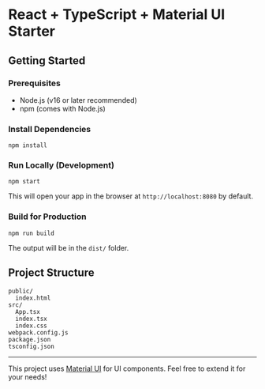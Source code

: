 # React + TypeScript + Material UI Starter

## Getting Started

### Prerequisites
- Node.js (v16 or later recommended)
- npm (comes with Node.js)

### Install Dependencies
```
npm install
```

### Run Locally (Development)
```
npm start
```
This will open your app in the browser at `http://localhost:8080` by default.

### Build for Production
```
npm run build
```
The output will be in the `dist/` folder.

## Project Structure
```
public/
  index.html
src/
  App.tsx
  index.tsx
  index.css
webpack.config.js
package.json
tsconfig.json
```

---
This project uses [Material UI](https://mui.com/) for UI components. Feel free to extend it for your needs!
